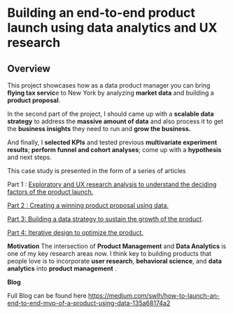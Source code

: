 # Building an end-to-end product launch using data analytics and UX research


## Overview

This project showcases how as a data product manager you can bring    **flying tax servic**e to New York by analyzing  **market data** and building a  **product proposal**.

In the second part of the project, I should came up with a  **scalable data strategy** to address the  **massive amount of data**  and also process it to get the  **business insights**  they need to run and  **grow the business.**

And finally, I   **selected KPIs**  and tested previous  **multivariate experiment results**;  **perform funnel and cohort analyses**; come up with a  **hypothesis**  and next steps.

This case study is presented in the form of a series of articles

Part 1 :  [Exploratory and UX research analysis to understand the deciding factors of the product launch.](https://medium.com/swlh/leveraging-the-power-of-data-analytics-in-mvp-product-launch-ffca010f28fa)

[Part 2 : Creating a winning product proposal using data.](https://medium.com/swlh/using-data-to-create-a-winning-product-proposal-a-case-study-with-flying-taxi-2beb6d454e7)

[Part 3: Building a data strategy to sustain the growth of the product](https://snehamehrin22.medium.com/building-a-scalable-data-strategy-for-a-product-a-case-study-with-flying-taxi-c60c733aea97?source=your_stories_page).

[Part 4: Iterative design to optimize the product.](https://snehamehrin22.medium.com/using-iterative-design-to-optimize-the-user-flow-of-a-product-a-case-study-with-flying-taxi-32604f7512f9?source=your_stories_page-------------------------------------)

**Motivation**
The intersection of **Product Management** and **Data Analytics** is one of my key research areas now.  I think key to building products that people love is to  incorporate  **user research**,  **behavioral science**, and  **data analytics** into  **product management** .

**Blog**

Full Blog can be found here 
https://medium.com/swlh/how-to-launch-an-end-to-end-mvp-of-a-product-using-data-135a68174a2
